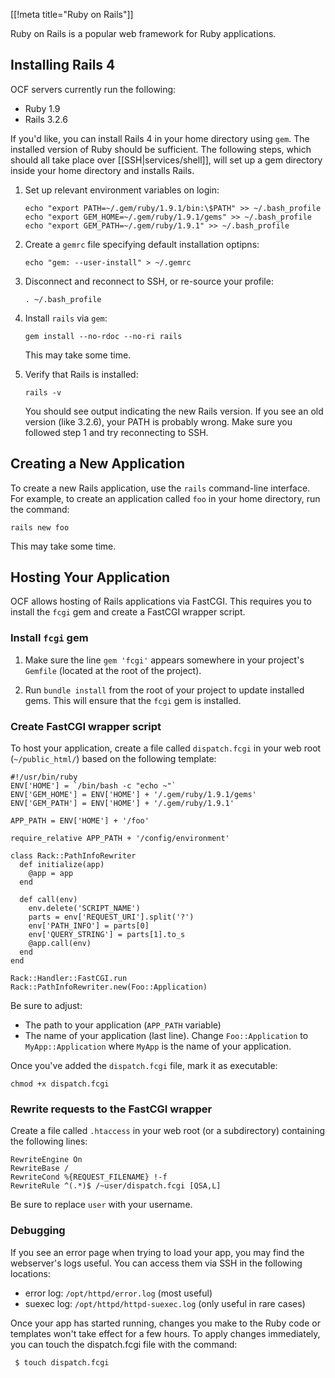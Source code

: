 [[!meta title="Ruby on Rails"]]


Ruby on Rails is a popular web framework for Ruby applications.

## Installing Rails 4

OCF servers currently run the following:

* Ruby 1.9
* Rails 3.2.6

If you'd like, you can install Rails 4 in your home directory using `gem`.  The
installed version of Ruby should be sufficient. The following steps, which
should all take place over [[SSH|services/shell]], will set up a gem directory
inside your home directory and installs Rails.

1. Set up relevant environment variables on login:

       echo "export PATH=~/.gem/ruby/1.9.1/bin:\$PATH" >> ~/.bash_profile
       echo "export GEM_HOME=~/.gem/ruby/1.9.1/gems" >> ~/.bash_profile
       echo "export GEM_PATH=~/.gem/ruby/1.9.1" >> ~/.bash_profile

2. Create a `gemrc` file specifying default installation optipns:

       echo "gem: --user-install" > ~/.gemrc

3. Disconnect and reconnect to SSH, or re-source your profile:

       . ~/.bash_profile

4. Install `rails` via `gem`:

       gem install --no-rdoc --no-ri rails

   This may take some time.

5. Verify that Rails is installed:

       rails -v

   You should see output indicating the new Rails version. If you see an old
   version (like 3.2.6), your PATH is probably wrong. Make sure you followed step
   1 and try reconnecting to SSH.

## Creating a New Application

To create a new Rails application, use the `rails` command-line interface. For example,
to create an application called `foo` in your home directory, run the command:

    rails new foo

This may take some time.

## Hosting Your Application

OCF allows hosting of Rails applications via FastCGI. This requires you to install the
`fcgi` gem and create a FastCGI wrapper script.

### Install `fcgi` gem

1. Make sure the line `gem 'fcgi'` appears somewhere in your project's
   `Gemfile` (located at the root of the project).

2. Run `bundle install` from the root of your project to update installed gems.
   This will ensure that the `fcgi` gem is installed.

### Create FastCGI wrapper script

To host your application, create a file called `dispatch.fcgi` in your web root
(`~/public_html/`) based on the following template:

    #!/usr/bin/ruby
    ENV['HOME'] = `/bin/bash -c "echo ~"`
    ENV['GEM_HOME'] = ENV['HOME'] + '/.gem/ruby/1.9.1/gems'
    ENV['GEM_PATH'] = ENV['HOME'] + '/.gem/ruby/1.9.1'

    APP_PATH = ENV['HOME'] + '/foo'

    require_relative APP_PATH + '/config/environment'

    class Rack::PathInfoRewriter
      def initialize(app)
        @app = app
      end

      def call(env)
        env.delete('SCRIPT_NAME')
        parts = env['REQUEST_URI'].split('?')
        env['PATH_INFO'] = parts[0]
        env['QUERY_STRING'] = parts[1].to_s
        @app.call(env)
      end
    end

    Rack::Handler::FastCGI.run Rack::PathInfoRewriter.new(Foo::Application)

Be sure to adjust:

* The path to your application (`APP_PATH` variable)
* The name of your application (last line). Change `Foo::Application` to
  `MyApp::Application` where `MyApp` is the name of your application.

Once you've added the `dispatch.fcgi` file, mark it as executable:

    chmod +x dispatch.fcgi

### Rewrite requests to the FastCGI wrapper

Create a file called `.htaccess` in your web root (or a subdirectory)
containing the following lines:

    RewriteEngine On
    RewriteBase /
    RewriteCond %{REQUEST_FILENAME} !-f
    RewriteRule ^(.*)$ /~user/dispatch.fcgi [QSA,L]

Be sure to replace `user` with your username.

### Debugging

If you see an error page when trying to load your app, you may find the
webserver's logs useful. You can access them via SSH in the following
locations:

* error log: `/opt/httpd/error.log` (most useful)
* suexec log: `/opt/httpd/httpd-suexec.log` (only useful in rare cases)

Once your app has started running, changes you make to the Ruby code or
templates won't take effect for a few hours. To apply changes immediately, you
can touch the dispatch.fcgi file with the command:

     $ touch dispatch.fcgi
